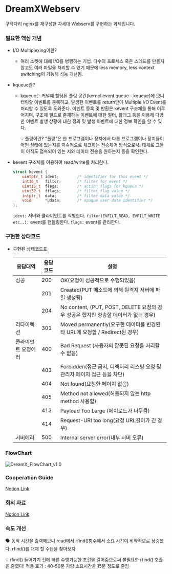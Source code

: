 # DreamXWebserv
구닥다리 nginx를 재구성한 차세대 Webserv를 구현하는 과제입니다.

### 필요한 핵심 개념
- I/O Multiplexing이란?
    - 여러 소켓에 대해 I/O를 병행하는 기법. 
    다수의 프로세스 혹은 스레드를 만들지 않고도 여러 파일을 처리할 수 있기 때문에 less memory, less context switching이 가능해 성능 개선됨.
- kqueue란?
    - kqueue는 커널에 할당된 폴링 공간(kernel event queue - kqueue)에 모니터링할 이벤트를 등록하고, 발생한 이벤트를 return받아 Multiple I/O Event를 처리할 수 있도록 도와준다. 이벤트 등록 및 반환은 kevent 구조체를 통해 이루어지며, 구조체 필드로 존재하는 이벤트에 대한 필터, 플래그 등을 이용해 다양한 이벤트 발생 상황에 대한 정의 및 발생 이벤트에 대한 정보 확인을 할 수 있다.
        
        <aside>
        💡 폴링이란?
        "폴링"은 한 프로그램이나 장치에서 다른 프로그램이나 장치들이 어떤 상태에 있는지를 지속적으로 체크하는 전송제어 방식으로서, 대체로 그들이 아직도 접속되어 있는 지와 데이터 전송을 원하는지 등을 확인한다.
        
        </aside>
        
- kevent 구조체를 이용하여 read/write를 처리한다.
    
    ```cpp
    struct kevent {
        uintptr_t ident;        /* identifier for this event */
        int16_t   filter;       /* filter for event */
        uint16_t  flags;        /* action flags for kqueue */
        uint32_t  fflags;       /* filter flag value */
        intptr_t  data;         /* filter data value */
        void      *udata;       /* opaque user data identifier */
    };
    ```
    
    `ident:` 서버와 클라이언트를 식별한다.
    `filter(EVFILT_READ, EVFILT_WRITE etc..):` event를 핸들링한다.
    `flags:` event를 관리한다.

### 구현한 상태코드
- 구현된 상태코드표
    
    
    | 응답대역 | 응답코드 | 설명 |
    | --- | --- | --- |
    | 성공 | 200 | OK(요청이 성공적으로 수행되었음) |
    |  | 201 | Created(PUT 메소드에 의해 원격지 서버에 파일 생성됨) |
    |  | 204 | No content, (PUT, POST, DELETE 요청의 경우 성공은 했지만 정송할 데이터가 없는 경우) |
    | 리다이렉션 | 301 | Moved permanently(요구한 데이터를 변경된 타 URL에 요청함 / Redirect된 경우) |
    | 클라이언트 요청에러 | 400 | Bad Request (사용자의 잘못된 요청을 처리할 수 없음) |
    |  | 403  | Forbidden(접근 금지, 디렉터리 리스팅 요청 및 관리자 페이지 접근 등을 차단) |
    |  | 404 | Not found(요청한 페이지 없음) |
    |  | 405 | Method not allowed(허용되지 않는 http method 사용함) |
    |  | 413 | Payload Too Large (페이로드가 너무큼) |
    |  | 414 | Request-URI too long(요청 URL길이가 긴 경우) |
    | 서버에러 | 500 | Internal server error(내부 서버 오류) |

### FlowChart
![DreamX_FlowChart_v1 0](https://user-images.githubusercontent.com/38426670/190391061-ccb603cf-43f3-411c-aacd-be715e137b17.jpg)

### Cooperation Guide
[Notion Link](https://spectacular-kick-6ba.notion.site/Cooperation-Guide-3e65fe02ea204db6a0f43c284bfc68c7?pvs=4)

### 회의 자료
[Notion Link](https://spectacular-kick-6ba.notion.site/bd1d58b805624b68bcb814f84e37c91b?pvs=4)


### 속도 개선
🗣 동작 시간을 출력해보니 read에서 rfind()함수에서 소요 시간이 비약적으로 상승했다.
rfind()를 대체 할 수단을 찾아보자

💡 rfind() 들어가기 전에 빠른 수행가능한 조건을 걸어줌으로써 불필요한 rfind() 호출을 줄였다!
적용 효과 : 40-50분 가량 소요시간을 15분 정도로 줄임
